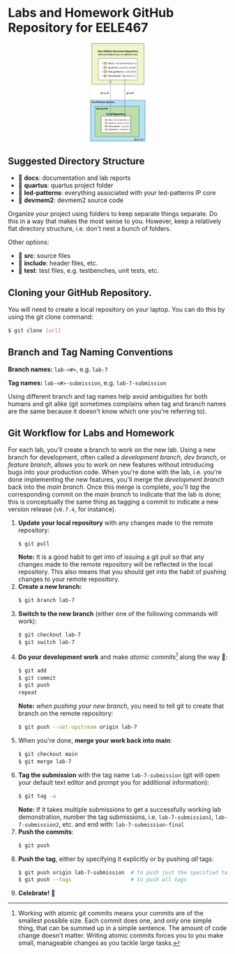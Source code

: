 # Labs and Homework GitHub Repository for EELE467

<p align="center">
<img src=./images/repository_setup_1repo.png width=25%>
</p>


## Suggested Directory Structure

- 📁 **docs**: documentation and lab reports
- 📁 **quartus**: quartus project folder
- 📁 **led-patterns**: everything associated with your led-patterns IP core
- 📁 **devmem2**: devmem2 source code

Organize your project using folders to keep separate things separate.
Do this in a way that makes the most sense to you.
However, keep a relatively flat directory structure, i.e. don't nest a bunch of folders.

Other options:

- 📁 **src**: source files
- 📁 **include**: header files, etc.
- 📁 **test**: test files, e.g. testbenches, unit tests, etc.


## Cloning your GitHub Repository.
You will need to create a local repository on your laptop.  You can do this by using the git clone command:
```sh
$ git clone [url]
```


## Branch and Tag Naming Conventions

**Branch names:** `lab-<#>`, e.g. `lab-7`

**Tag names:** `lab-<#>-submission`, e.g. `lab-7-submission`

Using different branch and tag names help avoid ambiguities for both humans and git alike (git sometimes complains when tag and branch names are the same because it doesn't know which one you're referring to).


## Git Workflow for Labs and Homework

For each lab, you'll create a branch to work on the new lab.
Using a new branch for development, often called a *development branch*, *dev branch*, or *feature branch*, allows you to work on new features without introducing bugs into your production code.
When you're done with the lab, i.e. you're done implementing the new features, you'll merge the *development branch* back into the *main branch*.
Once this merge is complete, you'll *tag* the corresponding commit on the *main branch* to indicate that the lab is done; this is conceptually the same thing as tagging a commit to indicate a new version release (`v0.7.4`, for instance).

1. **Update your local repository** with any changes made to the remote repository:
   ```
   $ git pull
   ```
   **Note:** It is a good habit to get into of issuing a git pull so that any changes made to the remote repository will be reflected in the local repository.
   This also means that you should get into the habit of pushing changes to your remote repository.
1. **Create a new branch:**
   ```sh
   $ git branch lab-7
   ```
1. **Switch to the new branch** (either one of the following commands will work):
   ```sh
   $ git checkout lab-7
   $ git switch lab-7
   ```
1. **Do your development work** and make *atomic commits*[^1] along the way 🙂:
   ```sh
   $ git add
   $ git commit
   $ git push
   repeat
   ```
   **Note:** *when pushing your new branch*, you need to tell git to create that branch on the
remote repository:
   ```sh
   $ git push --set-upstream origin lab-7
   ```
1. When you're done, **merge your work back into main**:
   ```sh
   $ git checkout main
   $ git merge lab-7
   ```
1. **Tag the submission** with the tag name `lab-7-submission` (git will open your default text editor and prompt you for additional information):
   ```sh
   $ git tag -a
   ```
   **Note:** If it takes multiple submissions to get a successfully working lab demonstration, number the tag submissions, i.e. `lab-7-submission1`, `lab-7-submission2`, etc. and end with: `lab-7-submission-final`
1. **Push the commits**:
   ```sh
   $ git push
   ```
1. **Push the tag**, either by specifying it explicitly or by pushing *all* tags:
   ```sh
   $ git push origin lab-7-submission  # to push just the specified tag
   $ git push --tags                   # to push all tags
   ```
1. **Celebrate!** 🎉

[^1]: Working with atomic git commits means your commits are of the smallest possible size.
Each commit does one, and only one simple thing, that can be summed up in a simple sentence. The amount of code change doesn't matter.
Writing atomic commits forces you to you make small, manageable changes as you tackle large tasks.

